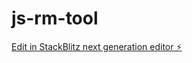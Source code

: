# js-rm-tool

[Edit in StackBlitz next generation editor ⚡️](https://stackblitz.com/~/github.com/chintan9/js-rm-tool)